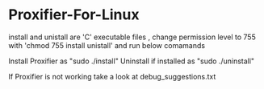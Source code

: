 # Proxifier-For-Linux


install and unistall are 'C' executable  files , change permission level to 755 with 'chmod 755 install unistall' and run below comamands

Install Proxifier as "sudo ./install"
Uninstall if installed as "sudo ./uninstall"

If Proxifier is not working take a look at debug_suggestions.txt

